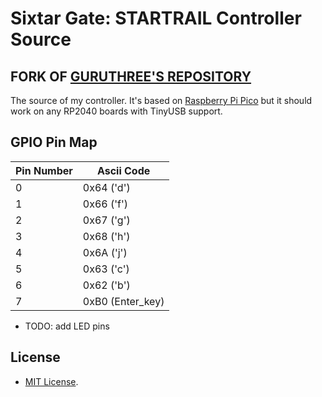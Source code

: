 # Sixtar Gate: STARTRAIL Controller Source

## FORK OF [GURUTHREE'S REPOSITORY](https://github.com/guruthree/pico-superkey-board)

The source of my controller. It's based on [Raspberry Pi Pico](https://www.raspberrypi.com/products/raspberry-pi-pico/) but it should work on any RP2040 boards with TinyUSB support.

## GPIO Pin Map

| Pin Number | Ascii Code       |
| ---------- | ---------------- |
| 0          | 0x64 ('d')       |
| 1          | 0x66 ('f')       |
| 2          | 0x67 ('g')       |
| 3          | 0x68 ('h')       |
| 4          | 0x6A ('j')       |
| 5          | 0x63 ('c')       |
| 6          | 0x62 ('b')       |
| 7          | 0xB0 (Enter_key) |

- TODO: add LED pins

## License

- [MIT License](./LICENSE).
